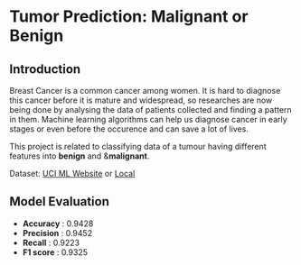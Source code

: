 
# Tumor Prediction: Malignant or Benign

## Introduction
Breast Cancer is a common cancer among women. It is hard to diagnose this cancer before it is mature and widespread, so researches are now being done by analysing the data of patients collected and finding a pattern in them. Machine learning algorithms can help us diagnose cancer in early stages or even before the occurence and can save a lot of lives.

This project is related to classifying data of a tumour having different features into **benign** and &**malignant**.

Dataset: [UCI ML Website](https://archive.ics.uci.edu/ml/datasets/breast+cancer+wisconsin+(original)) or [Local](https://github.com/prashant0598/BreastCancer_Problem/blob/master/dataset2.xlsx)

## Model Evaluation
- **Accuracy** : 0.9428
- **Precision** : 0.9452
- **Recall** : 0.9223
- **F1 score** : 0.9325
